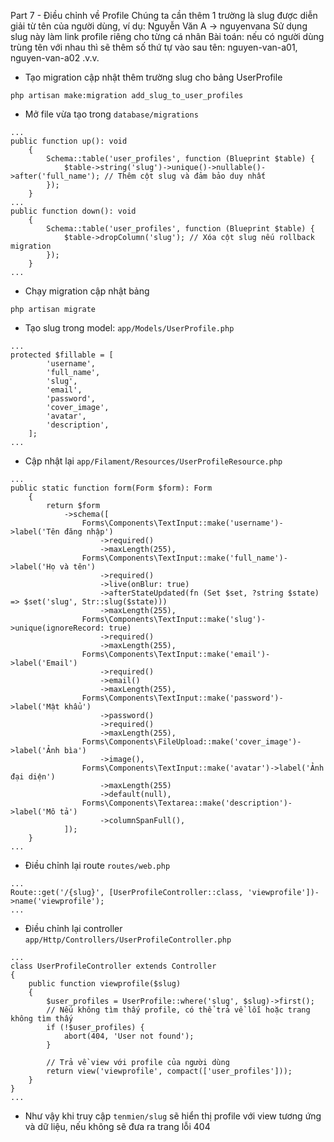 Part 7 - Điều chỉnh về Profile
Chúng ta cần thêm 1 trường là slug được diễn giải từ tên của người dùng, ví dụ: Nguyễn Văn A -> nguyenvana
Sử dụng slug này làm link profile riêng cho từng cá nhân
Bài toán: nếu có người dùng trùng tên với nhau thì sẽ thêm số thứ tự vào sau tên: nguyen-van-a01, nguyen-van-a02 .v.v.
- Tạo migration cập nhật thêm trường slug cho bảng UserProfile
```
php artisan make:migration add_slug_to_user_profiles
```
- Mở file vừa tạo trong ```database/migrations```
```
...
public function up(): void
    {
        Schema::table('user_profiles', function (Blueprint $table) {
            $table->string('slug')->unique()->nullable()->after('full_name'); // Thêm cột slug và đảm bảo duy nhất
        });
    }
...
public function down(): void
    {
        Schema::table('user_profiles', function (Blueprint $table) {
            $table->dropColumn('slug'); // Xóa cột slug nếu rollback migration
        });
    }
...
```
- Chạy migration cập nhật bảng
```
php artisan migrate
```
- Tạo slug trong model: ```app/Models/UserProfile.php```
```
...
protected $fillable = [
        'username',
        'full_name',
        'slug',
        'email',
        'password',
        'cover_image',
        'avatar',
        'description',
    ];
...
```
- Cập nhật lại ```app/Filament/Resources/UserProfileResource.php```
```
...
public static function form(Form $form): Form
    {
        return $form
            ->schema([
                Forms\Components\TextInput::make('username')->label('Tên đăng nhập')
                    ->required()
                    ->maxLength(255),
                Forms\Components\TextInput::make('full_name')->label('Họ và tên')
                    ->required()
                    ->live(onBlur: true)
                    ->afterStateUpdated(fn (Set $set, ?string $state) => $set('slug', Str::slug($state)))
                    ->maxLength(255),
                Forms\Components\TextInput::make('slug')->unique(ignoreRecord: true)
                    ->required()
                    ->maxLength(255),
                Forms\Components\TextInput::make('email')->label('Email')
                    ->required()
                    ->email()
                    ->maxLength(255),
                Forms\Components\TextInput::make('password')->label('Mật khẩu')
                    ->password()
                    ->required()
                    ->maxLength(255),
                Forms\Components\FileUpload::make('cover_image')->label('Ảnh bìa')
                    ->image(),
                Forms\Components\TextInput::make('avatar')->label('Ảnh đại diện')
                    ->maxLength(255)
                    ->default(null),
                Forms\Components\Textarea::make('description')->label('Mô tả')
                    ->columnSpanFull(),
            ]);
    }
...
```
- Điều chỉnh lại route ```routes/web.php```
```
...
Route::get('/{slug}', [UserProfileController::class, 'viewprofile'])->name('viewprofile');
...
```
- Điều chỉnh lại controller ```app/Http/Controllers/UserProfileController.php```
```
...
class UserProfileController extends Controller
{
    public function viewprofile($slug)
    {
        $user_profiles = UserProfile::where('slug', $slug)->first();
        // Nếu không tìm thấy profile, có thể trả về lỗi hoặc trang không tìm thấy
        if (!$user_profiles) {
            abort(404, 'User not found');
        }

        // Trả về view với profile của người dùng
        return view('viewprofile', compact(['user_profiles']));
    }
}
...
```
- Như vậy khi truy cập ```tenmien/slug``` sẽ hiển thị profile với view tương ứng và dữ liệu, nếu không sẽ đưa ra trang lỗi 404
